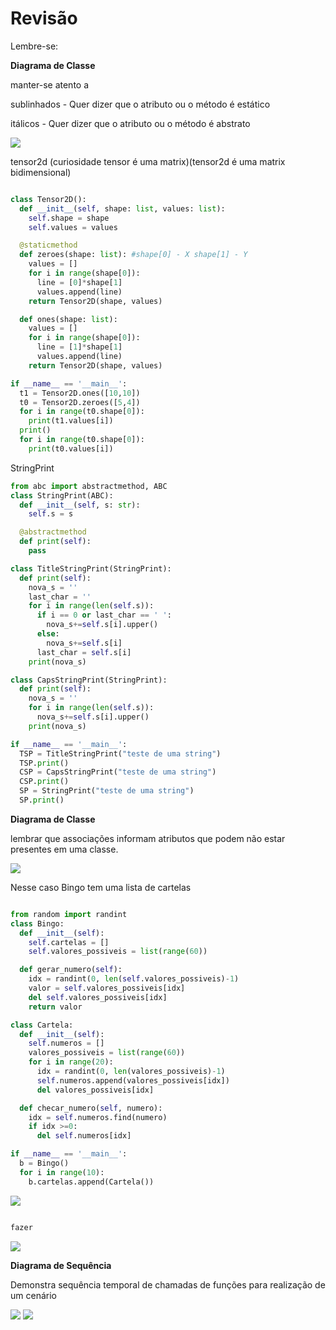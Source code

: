 # Revisão

Lembre-se:

**Diagrama de Classe**

manter-se atento a 

sublinhados - Quer dizer que o atributo ou o método é estático

itálicos - Quer dizer que o atributo ou o método é abstrato

<img src="exer1.jpg">


tensor2d (curiosidade tensor é uma matrix)(tensor2d é uma matrix bidimensional)

```python

class Tensor2D():
  def __init__(self, shape: list, values: list):
    self.shape = shape
    self.values = values

  @staticmethod
  def zeroes(shape: list): #shape[0] - X shape[1] - Y
    values = []
    for i in range(shape[0]):
      line = [0]*shape[1]
      values.append(line)
    return Tensor2D(shape, values)

  def ones(shape: list):
    values = []
    for i in range(shape[0]):
      line = [1]*shape[1]
      values.append(line)
    return Tensor2D(shape, values)

if __name__ == '__main__':
  t1 = Tensor2D.ones([10,10])
  t0 = Tensor2D.zeroes([5,4])
  for i in range(t0.shape[0]):
    print(t1.values[i])
  print()
  for i in range(t0.shape[0]):
    print(t0.values[i])

```

StringPrint

```python
from abc import abstractmethod, ABC
class StringPrint(ABC):
  def __init__(self, s: str):
    self.s = s

  @abstractmethod
  def print(self):
    pass

class TitleStringPrint(StringPrint):
  def print(self):
    nova_s = ''
    last_char = ''
    for i in range(len(self.s)):
      if i == 0 or last_char == ' ':
        nova_s+=self.s[i].upper()
      else:
        nova_s+=self.s[i]
      last_char = self.s[i]
    print(nova_s)

class CapsStringPrint(StringPrint):
  def print(self):
    nova_s = ''
    for i in range(len(self.s)):
      nova_s+=self.s[i].upper()
    print(nova_s)

if __name__ == '__main__':
  TSP = TitleStringPrint("teste de uma string")
  TSP.print()
  CSP = CapsStringPrint("teste de uma string")
  CSP.print()
  SP = StringPrint("teste de uma string")
  SP.print()

```


**Diagrama de Classe**

lembrar que associações informam atributos que podem não estar presentes em uma classe.

<img src="exer2.jpg">

Nesse caso Bingo tem uma lista de cartelas

```python

from random import randint
class Bingo:
  def __init__(self):
    self.cartelas = []
    self.valores_possiveis = list(range(60))

  def gerar_numero(self):
    idx = randint(0, len(self.valores_possiveis)-1)
    valor = self.valores_possiveis[idx]
    del self.valores_possiveis[idx]
    return valor

class Cartela:
  def __init__(self):
    self.numeros = []
    valores_possiveis = list(range(60))
    for i in range(20):
      idx = randint(0, len(valores_possiveis)-1)
      self.numeros.append(valores_possiveis[idx])
      del valores_possiveis[idx]

  def checar_numero(self, numero):
    idx = self.numeros.find(numero)
    if idx >=0:
      del self.numeros[idx]

if __name__ == '__main__':
  b = Bingo()
  for i in range(10):
    b.cartelas.append(Cartela())

```

<img src="exer3.jpg">

```python

fazer

```

<img src="herancaInter.jpg">

**Diagrama de Sequência**

Demonstra sequência temporal de chamadas de funções para realização de um cenário

<img src="sequencia.jpg">

<img src="receita.jpg">
